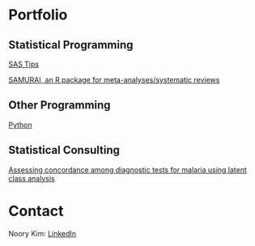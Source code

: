 # Portfolio


## Statistical Programming

[SAS Tips](/sas-tips)

[SAMURAI, an R package for meta-analyses/systematic reviews](/R-samurai)

## Other Programming

[Python](/python2)

## Statistical Consulting

[Assessing concordance among diagnostic tests for malaria using latent class analysis](/stat-lca-malaria-tests)



# Contact

Noory Kim: [LinkedIn](https://www.linkedin.com/in/noory)
